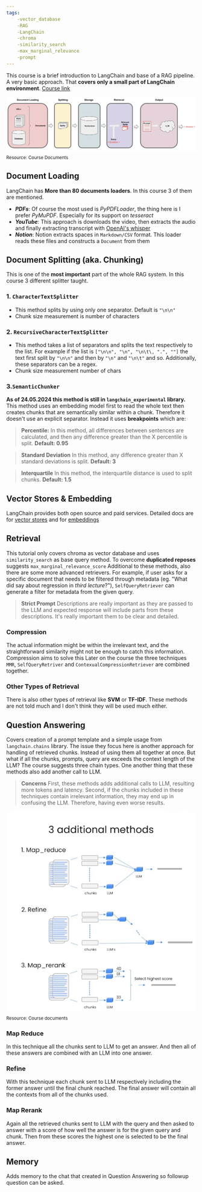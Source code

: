 ```yaml
---
tags:
    -vector_database  
    -RAG 
    -LangChain 
    -chroma 
    -similarity_search 
    -max_marginal_relevance 
    -prompt
---
```


This course is a brief introduction to LangChain and base of a RAG pipeline. A very basic approach. That **covers only a small part of LangChain environment**. 
[Course link](http://learn.deeplearning.ai/langchain-chat-with-your-data/?_gl=1*1t5umpl*_ga*Mzg2ODM2Mi4xNzE1Njc1Nzg0*_ga_PZF1GBS1R1*MTcxNjU1NzY0OC4xMC4xLjE3MTY1NTkwNDEuNTIuMC4w)

![Suggested Structure](/images/2024-05-24-Notes%20on%20LangChain%20Chat%20with%20Your%20Data/basic_rag_structure.jpg)<sub>Resource: Course Documents</sub>

## Document Loading
LangChain has **More than 80 documents loaders**. In this course 3 of them are mentioned.
- ***PDFs***: Of course the most used is *PyPDFLoader*, the thing here is I prefer *PyMuPDF*. Especially for its support on *tesseract*
- ***YouTube***: This approach is downloads the video, then extracts the audio and finally extracting transcript with [OpenAI's whisper](https://openai.com/index/whisper/)
- ***Notion***: Notion extracts spaces in `Markdown/CSV` format. This loader reads these files and constructs a `Document` from them

## Document Splitting (aka. Chunking)
This is one of the **most important** part of the whole RAG system. In this course 3 different splitter taught.
### 1. `CharacterTextSplitter`
- This method splits by using only one separator. Default is `"\n\n"`
- Chunk size measurement is number of characters
### 2. `RecursiveCharacterTextSplitter`
- This method takes a list of separators and splits the text respectively to the list.
For example if the list is `["\n\n", "\n", "\n\t\, ".", ""]` the text first split by `"\n\n"` and then by `"\n"` and `"\n\t"` and so. Additionally, these separators can be a regex.
- Chunk size measurement number of chars
### 3.`SemanticChunker`
**As of 24.05.2024 this method is still in `langchain_experimental` library.**
This method uses an embedding model first to read the whole text then creates chunks that are semantically similar within a chunk. Therefore it doesn't use an explicit separator. Instead it uses **breakpoints** which are:

> **Percentile:**
> In this method, all differences between sentences are calculated, and then any difference greater than the X percentile is split.
> **Default: 0.95**

> **Standard Deviation**
> In this method, any difference greater than X standard deviations is split.
> **Default: 3**

> **Interquartile**
> In this method, the interquartile distance is used to split chunks.
> **Default: 1.5**

## Vector Stores & Embedding
LangChain provides both open source and paid services. Detailed docs are for [vector stores](https://python.langchain.com/v0.2/docs/integrations/vectorstores/) and for [embeddings](https://python.langchain.com/v0.2/docs/integrations/text_embedding/)

## Retrieval
This tutorial only covers chroma as vector database and uses `similarity_search` as base query method. 
To overcome **duplicated reposes** suggests `max_marginal_relevance_score` 
Additional to these methods, also there are some more advanced retrievers. For example, if user asks for a specific document that needs to be filtered through metadata (eg. "What did say about regression in *third lecture*?"), `SelfQueryRetriever` can generate a filter for metadata from the given query. 

> **Strict Prompt**
>  Descriptions are really important as they are passed to the LLM and expected response will include parts from these descriptions. It's really important them to be clear and detailed.

### Compression
The actual information might be within the irrelevant text, and the straightforward similarity might not be enough to catch this information. Compression aims to solve this
Later on the course the three techniques `MMR`, `SelfQueryRetriver` and `ContexualCompressionRetriever` are combined together.

### Other Types of Retrieval
There is also other types of retrieval like **SVM** or **TF-IDF**. These methods are not told much and I don't think they will be used much either.


## Question Answering
Covers creation of a prompt template and a simple usage from `langchain.chains` library. 
The issue they focus here is another approach for handling of retrieved chunks. Instead of using them all together at once. But what if all the chunks, prompts, query are exceeds the context length of the LLM?  The course suggests three chain types. One another thing that these methods also add another call to LLM. 


> **Concerns**
> First, these methods adds additional calls to LLM, resulting more tokens and latency. Second, if the chunks included in these techniques contain irrelevant information, they may end up in confusing the LLM. Therefore, having even worse results.


![Chain  Types](/images/2024-05-24-Notes%20on%20LangChain%20Chat%20with%20Your%20Data/chain_types_for_retrieved_chunk_handling.png)
<sub>Resource: Course documents</sub>

### Map Reduce
In this technique all the chunks sent to LLM to get an answer. And then all of these answers are combined with an LLM into one answer.
### Refine
With this technique each chunk sent to LLM respectively including the former answer until the final chunk reached. The final answer will contain all the contexts from all of the chunks used.
### Map Rerank
Again all the retrieved chunks sent to LLM with the query and then asked to answer with a score of how well the answer is for the given query and chunk. Then from these scores the highest one is selected to be the final answer.

## Memory
Adds memory to the chat that created in Question Answering so followup question can be asked.